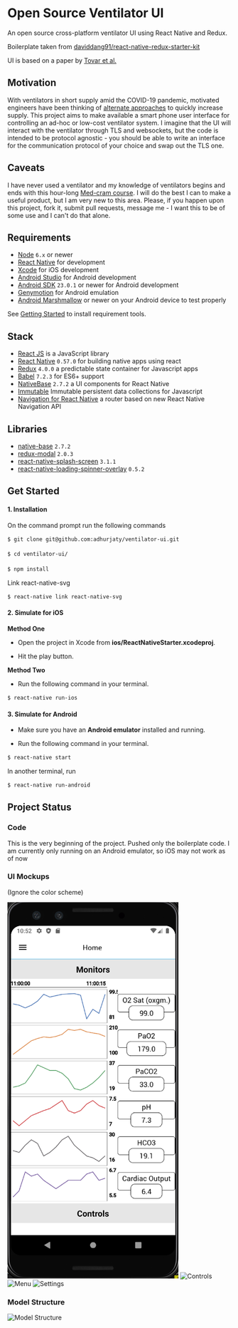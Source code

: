 # Open Source Ventilator UI

An open source cross-platform ventilator UI using React Native and Redux.

Boilerplate taken from [daviddang91/react-native-redux-starter-kit](https://github.com/daviddang91/react-native-redux-starter-kit)

UI is based on a paper by [Tovar et al.](https://www.researchgate.net/publication/21347684_The_design_of_a_user_interface_for_a_ventilator-management_advisor)

## Motivation

With ventilators in short supply amid the COVID-19 pandemic, motivated engineers have been thinking of [alternate approaches](https://ideas.4brad.com/creating-plan-reprogram-smart-cpap-machines-become-emergency-ventilators?fbclid=IwAR32C88yPHcioXnKK3fedvi-0STfUxVVvvDmxtC0DN_pLx10hQMq96Weolc) to quickly increase supply. This project aims to make available a smart phone user interface for controlling an ad-hoc or low-cost ventilator system. I imagine that the UI will interact with the ventilator through TLS and websockets, but the code is intended to be protocol agnostic - you should be able to write an interface for the communication protocol of your choice and swap out the TLS one.

## Caveats

I have never used a ventilator and my knowledge of ventilators begins and ends with this hour-long [Med-cram course](https://www.medcram.com/courses/COVID19-ventilator-mechanical-ventilation?fbclid=IwAR1pwLeSyTTVwNo6_-d1xhMUXPavGMFaVvjm6UAuMBiM2KJm_HhCdow5p9E). I will do the best I can to make a useful product, but I am very new to this area. Please, if you happen upon this project, fork it, submit pull requests, message me - I want this to be of some use and I can't do that alone.

## Requirements
- [Node](https://nodejs.org) `6.x` or newer
- [React Native](http://facebook.github.io/react-native/docs/getting-started.html) for development
- [Xcode](https://developer.apple.com/xcode/) for iOS development
- [Android Studio](https://developer.android.com/studio/index.html) for Android development
- [Android SDK](https://developer.android.com/sdk/) `23.0.1` or newer for Android development
- [Genymotion](https://www.genymotion.com/) for Android emulation
- [Android Marshmallow](https://www.android.com/versions/marshmallow-6-0/) or newer on your Android device to test properly

See [Getting Started](https://facebook.github.io/react-native/docs/getting-started.html) to install requirement tools.

## Stack
- [React JS](https://reactjs.org/) is a JavaScript library
- [React Native](https://facebook.github.io/react-native/) `0.57.0` for building native apps using react
- [Redux](https://redux.js.org) `4.0.0` a predictable state container for Javascript apps
- [Babel](http://babeljs.io/) `7.2.3` for ES6+ support
- [NativeBase](https://nativebase.io/) `2.7.2` a UI components for React Native
- [Immutable](https://facebook.github.io/immutable-js/) Immutable persistent data collections for Javascript
- [Navigation for React Native](https://reactnavigation.org/) a router based on new React Native Navigation API


## Libraries
- [native-base](https://nativebase.io/) `2.7.2`
- [redux-modal](https://github.com/yesmeck/redux-modal) `2.0.3`
- [react-native-splash-screen](https://github.com/crazycodeboy/react-native-splash-screen) `3.1.1`
- [react-native-loading-spinner-overlay](https://github.com/joinspontaneous/react-native-loading-spinner-overlay) `0.5.2`

## Get Started

#### 1. Installation

On the command prompt run the following commands

```sh
$ git clone git@github.com:adhurjaty/ventilator-ui.git

$ cd ventilator-ui/

$ npm install
```

Link react-native-svg
```sh
$ react-native link react-native-svg
```

#### 2. Simulate for iOS

**Method One**

*	Open the project in Xcode from **ios/ReactNativeStarter.xcodeproj**.

*	Hit the play button.


**Method Two**

*	Run the following command in your terminal.

```sh
$ react-native run-ios
```

#### 3. Simulate for Android

*	Make sure you have an **Android emulator** installed and running.

*	Run the following command in your terminal.

```sh
$ react-native start
```
In another terminal, run
```sh
$ react-native run-android
```

## Project Status

### Code

This is the very beginning of the project. Pushed only the boilerplate code. I am currently only running on an Android emulator, so iOS may not work as of now

### UI Mockups

(Ignore the color scheme)

![Monitors](screenshots/planning/ui_mockup_monitors.png)
![Controls](screenshots/planning/ui_mockup_controls.png)
![Menu](screenshots/planning/ui_mockup_menu.png)
![Settings](screenshots/planning/ui_mockup_settings.png)

### Model Structure

![Model Structure](screenshots/planning/model_structure.png)
